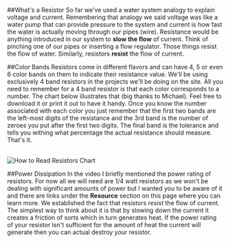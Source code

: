 ##What's a Resistor
So far we've used a water system analogy to explain voltage and current.  Remembering that analogy we said voltage was like a water pump that can provide pressure to the system and current is how fast the water is actually moving through our pipes (wire).  Resistance would be anything introduced in our system to **slow the flow** of current. Think of pinching one of our pipes or inserting a flow regulator.  Those things resist the flow of water.  Similarly, resistors **resist** the flow of current.

##Color Bands
Resistors come in different flavors and can have 4, 5 or even 6 color bands on them to indicate their resistance value.  We'll be using exclusively 4 band resistors in the projects we'll be doing on the site.  All you need to remember for a 4 band resistor is that each color corresponds to a number.  The chart below illustrates that (big thanks to Michael).  Feel free to download it or print it out to have it handy.  Once you know the number associated with each color you just remember that the first two bands are the left-most digits of the resistance and the 3rd band is the number of zeroes you put after the first two digits.  The final band is the tolerance and tells you withing what percentage the actual resistance should measure.  That's it.

<br/>
<img src='/img/resistor-color-code-all.gif' alt='How to Read Resistors Chart' />
<br/>

##Power Dissipation
In the video I briefly mentioned the power rating of resistors.  For now all we will need are 1/4 watt resistors as we won't be dealing with significant amounts of power but I wanted you to be aware of it and there are links under the **Resource** section on this page where you can learn more.  We established the fact that resistors *resist* the flow of current.  The simplest way to think about it is that by slowing down the current it creates a friction of sorts which in turn generates heat.  If the power rating of your resistor isn't sufficient for the amount of heat the current will generate then you can actual destroy your resistor.